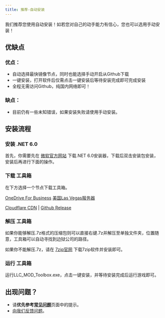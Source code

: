 ```yaml
---
title: 推荐-自动安装
---
```


我们推荐您使用自动安装！如若您对自己的动手能力有信心，您也可以选用手动安装！

## 优缺点

### 优点：

- 自动选择最快镜像节点，同时也能选择手动开启从Github下载
- 一键安装，打开软件后仅需点击一键安装后等待安装完成即可完成安装
- 全程无需访问Github，纯国内网络即可！

### 缺点：

- 目前仍有一些未知错误，如果安装失败请使用手动安装。

## 安装流程

### 安装 .NET 6.0

首先，你需要先在 [微软官方网站](https://dotnet.microsoft.com/zh-cn/download/dotnet/thank-you/sdk-6.0.408-windows-x64-installer) 下载.NET 6.0安装器，下载后双击安装包安装，安装后再进行下面的操作。

### 下载 工具箱

在下方选择一个节点下载工具箱。

<a href="https://dl.determination.top/files/LocalizeLimbusModInstaller.7z" class="buttonDownload">OneDrive For Business</a> <a href="https://llc.determination.top/files/LocalizeLimbusModInstaller.7z" class="buttonDownload">美国Las Vegas服务器</a>

[Cloudflare CDN](https://limbus.determination.top/files/LocalizeLimbusModInstaller.7z) | [Github Release](https://github.com/LocalizeLimbusCompany/LLC_MOD_Toolbox/releases/latest)

### 解压 工具箱

如果你能够解压.7z格式的压缩包则可以直接右键.7z并解压至单独文件夹，位置随意，工具箱可以自动寻找到边狱公司的路径。

如果你不能解压.7z，请在 [7zip官网](https://7-zip.org/a/7z2301-x64.exe) 下载7zip软件并安装即可。

### 运行 工具箱

运行LLC_MOD_Toolbox.exe，点击一键安装，并等待安装完成后运行游戏即可。

## 出现问题？
- 请**优先参考**[**常见问题**](https://www.zeroasso.top/docs/question)页面中的提示。
- [向我们反馈问题](/docs/callus)。

